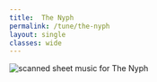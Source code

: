 ```yaml
---
title:  The Nyph
permalink: /tune/the-nyph
layout: single
classes: wide
---
```


<img src="/tune/scan/the-nyph.jpg" alt="scanned sheet music for The Nyph">

